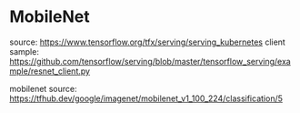 # MobileNet

source: https://www.tensorflow.org/tfx/serving/serving_kubernetes
client sample: https://github.com/tensorflow/serving/blob/master/tensorflow_serving/example/resnet_client.py

mobilenet source: https://tfhub.dev/google/imagenet/mobilenet_v1_100_224/classification/5
